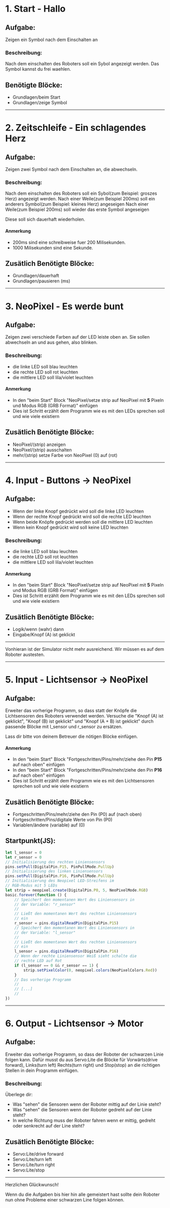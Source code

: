 

# 1. Start - Hallo

## Aufgabe:
Zeigen ein Symbol nach dem Einschalten an

### Beschreibung:
Nach dem einschalten des Roboters soll ein Sybol angezeigt werden.
Das Symbol kannst du frei waehlen.

## Benötigte Blöcke:
- Grundlagen/beim Start
- Grundlagen/zeige Symbol

---

# 2. Zeitschleife - Ein schlagendes Herz

## Aufgabe:
Zeigen zwei Symbol nach dem Einschalten an,
die abwechseln.

### Beschreibung:
Nach dem einschalten des Roboters soll ein Sybol(zum Beispiel: groszes Herz) angezeigt werden.
Nach einer Weile(zum Beispiel 200ms) soll ein anderers Symbol(zum Beispiel: kleines Herz) angeseigen
Nach einer Weile(zum Beispiel 200ms) soll wieder das erste Symbol angeseigen

Diese soll sich dauerhaft wiederholen.

#### Anmerkung
- 200ms sind eine schreibweise fuer 200 Milisekunden.
- 1000 Milisekunden sind eine Sekunde.

## Zusätlich Benötigte Blöcke:
- Grundlagen/dauerhaft
- Grundlagen/pausieren (ms)

---

# 3. NeoPixel - Es werde bunt
## Aufgabe:
Zeigen zwei verschiede Farben auf der LED leiste oben an.
Sie sollen abwechseln an und aus gehen, also blinken.

### Beschreibung:
- die linke LED soll blau leuchten
- die rechte LED soll rot leuchten
- die mittlere LED soll lila/violet leuchten

#### Anmerkung
- In den "beim Start" Block "NeoPixel/setze strip auf NeoPixel mit **5** Pixeln und Modus RGB (GRB Format)" einfügen
- Dies ist Schritt erzählt dem Programm wie es mit den LEDs sprechen soll und wie viele existiern

## Zusätlich Benötigte Blöcke:
- NeoPixel/(strip) anzeigen
- NeoPixel/(strip) ausschalten
- mehr/(strip) setze Farbe von NeoPixel (0) auf (rot)

---

# 4. Input - Buttons -> NeoPixel
## Aufgabe:
- Wenn der linke Knopf gedrückt wird soll die linke LED leuchten
- Wenn der rechte Knopf gedrückt wird soll die rechte LED leuchten
- Wenn beide Knöpfe gedrückt werden soll die mittlere LED leuchten
- Wenn kein Knopf gedrückt wird soll keine LED leuchten

### Beschreibung:
- die linke LED soll blau leuchten
- die rechte LED soll rot leuchten
- die mittlere LED soll lila/violet leuchten

#### Anmerkung
- In den "beim Start" Block "NeoPixel/setze strip auf NeoPixel mit **5** Pixeln und Modus RGB (GRB Format)" einfügen
- Dies ist Schritt erzählt dem Programm wie es mit den LEDs sprechen soll und wie viele existiern

## Zusätlich Benötigte Blöcke:
- Logik/wenn (wahr) dann
- Eingabe/Knopf (A) ist geklickt

---

Vonhieran ist der Simulator nicht mehr ausreichend.
Wir müssen es auf dem Roboter austesten.

---

# 5. Input - Lichtsensor -> NeoPixel
## Aufgabe:
Erweiter das vorherige Programm, so dass statt der Knöpfe die Lichtsensoren des Roboters verwendet werden.
Versuche die "Knopf (A) ist geklickt", "Knopf (B) ist geklickt" und "Knopf (A + B) ist geklickt" durch passende Blöcke mit l_sensor und r_sensor zu ersätzen.

Lass dir bitte von deinem Betreuer die nötigen Blöcke einfügen.

#### Anmerkung
- In den "beim Start" Block "Fortgeschritten/Pins/mehr/ziehe den Pin **P15** auf nach oben" einfügen
- In den "beim Start" Block "Fortgeschritten/Pins/mehr/ziehe den Pin **P16** auf nach oben" einfügen
- Dies ist Schritt erzählt dem Programm wie es mit den Lichtsensoren sprechen soll und wie viele existiern

## Zusätlich Benötigte Blöcke:
- Fortgeschritten/Pins/mehr/ziehe den Pin (P0) auf (nach oben)
- Fortgeschritten/Pins/digitale Werte von Pin (P0)
- Variablen/ändere (variable) auf (0)

## Startpunkt(JS):
```javascript
let l_sensor = 0
let r_sensor = 0
// Initialisierung des rechten Liniensensors
pins.setPull(DigitalPin.P15, PinPullMode.PullUp)
// Initialisierung des linken Liniensensors
pins.setPull(DigitalPin.P16, PinPullMode.PullUp)
// Initialisierung des Neopixel LED-Streifens im
// RGB-Modus mit 5 LEDs
let strip = neopixel.create(DigitalPin.P0, 5, NeoPixelMode.RGB)
basic.forever(function () {
    // Speichert den momentanen Wert des Liniensensors in
    // der Variable: "r_sensor"
    //
    // Ließt den momentanen Wert des rechten Liniensensors
    // ein
    r_sensor = pins.digitalReadPin(DigitalPin.P15)
    // Speichert den momentanen Wert des Liniensensors in
    // der Variable: "l_sensor"
    //
    // Ließt den momentanen Wert des rechten Liniensensors
    // ein
    l_sensor = pins.digitalReadPin(DigitalPin.P16)
    // Wenn der rechte Liniensensor Weiß sieht schalte die
    // rechte LED auf Rot
    if (l_sensor == 0 && r_sensor == 1) {
        strip.setPixelColor(0, neopixel.colors(NeoPixelColors.Red))
    }
    // Das vorherige Programm
    //
    // [...]
    //
})
```

---

# 6. Output - Lichtsensor -> Motor
## Aufgabe:
Erweiter das vorherige Programm, so dass der Roboter der schwarzen Linie folgen kann.
Dafür musst du aus Servo:Lite die Blöcke für
Vorwärts(drive forward), Links(turn left) Rechts(turn right) und Stop(stop) an die richtigen Stellen in dein Programm einfügen.

### Beschreibung:
Überlege dir:
- Was "sehen" die Sensoren wenn der Roboter mittig auf der Linie steht?
- Was "sehen" die Sensoren wenn der Roboter gedreht auf der Linie steht?
- In welche Richtung muss der Roboter fahren wenn er mittig, gedreht oder senkrecht auf der Line steht?

## Zusätlich Benötigte Blöcke:
- Servo:Lite/drive forward
- Servo:Lite/turn left
- Servo:Lite/turn right
- Servo:Lite/stop

---

Herzlichen Glückwunsch!

Wenn du die Aufgaben bis hier hin alle gemeistert hast sollte dein Roboter nun ohne Probleme einer schwarzen Line folgen können.
